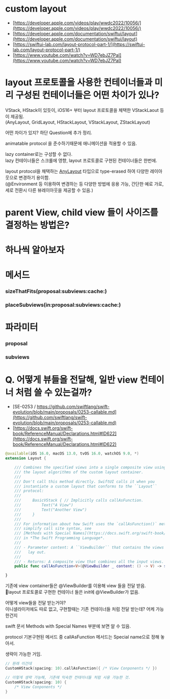 # custom layout

- [https://developer.apple.com/videos/play/wwdc2022/10056/](https://developer.apple.com/videos/play/wwdc2022/10056/)
- [https://developer.apple.com/documentation/swiftui/layout](https://developer.apple.com/documentation/swiftui/layout)
- [https://swiftui-lab.com/layout-protocol-part-1/](https://swiftui-lab.com/layout-protocol-part-1/)
- [https://www.youtube.com/watch?v=WD7ebJZ7PaI](https://www.youtube.com/watch?v=WD7ebJZ7PaI)


# layout 프로토콜을 사용한 컨테이너들과 미리 구성된 컨테이너들은 어떤 차이가 있나?

VStack, HStack이 있듯이, iOS16+ 부터 layout 프로토콜을 체택한 VStackLaout 등이 제공됨.  
(AnyLayout, 
GridLayout, 
HStackLayout, 
VStackLayout, 
ZStackLayout)  

어떤 차이가 있지?
하단 Question에 추가 정리. 

animatable protocol 을 준수하기때문에 애니메이션을 적용할 수 있음. 

lazy container로는 구성할 수 없다.  
lazy 컨테이너들은 스크롤에 영향, layout 프로토콜로 구현된 컨테이너들은 한번에. 

layout protocol을 채택하는 [AnyLayout](https://developer.apple.com/documentation/swiftui/anylayout) 타입으로 type-erased 하여 다양한 레이아웃으로 변경하기 용이함.  
(@Environment 등 이용하여 변경하는 등 다양한 방법에 응용 가능, 간단한 예로 가로, 세로 전환시 다른 뷰레이아웃을 제공할 수 있음.) 

# parent View, child view 들이 사이즈를 결정하는 방법은?

# 하나씩 알아보자
# 메서드
### sizeThatFits(proposal:subviews:cache:) 

### placeSubviews(in:proposal:subviews:cache:) 

# 파라미터 
### proposal

### subviews



# Q. 어떻게 뷰들을 전달해, 일반 view 컨테이너 처럼 쓸 수 있는걸까?
- [SE-0253 / https://github.com/swiftlang/swift-evolution/blob/main/proposals/0253-callable.md](https://github.com/swiftlang/swift-evolution/blob/main/proposals/0253-callable.md)
- [https://docs.swift.org/swift-book/ReferenceManual/Declarations.html#ID622](https://docs.swift.org/swift-book/ReferenceManual/Declarations.html#ID622)

```swift
@available(iOS 16.0, macOS 13.0, tvOS 16.0, watchOS 9.0, *)
extension Layout {

    /// Combines the specified views into a single composite view using
    /// the layout algorithms of the custom layout container.
    ///
    /// Don't call this method directly. SwiftUI calls it when you
    /// instantiate a custom layout that conforms to the ``Layout``
    /// protocol:
    ///
    ///     BasicVStack { // Implicitly calls callAsFunction.
    ///         Text("A View")
    ///         Text("Another View")
    ///     }
    ///
    /// For information about how Swift uses the `callAsFunction()` method to
    /// simplify call site syntax, see
    /// [Methods with Special Names](https://docs.swift.org/swift-book/ReferenceManual/Declarations.html#ID622)
    /// in *The Swift Programming Language*.
    ///
    /// - Parameter content: A ``ViewBuilder`` that contains the views to
    ///   lay out.
    ///
    /// - Returns: A composite view that combines all the input views.
    public func callAsFunction<V>(@ViewBuilder _ content: () -> V) -> some View where V : View

}
```

기존에 view container들은 @ViewBuilder를 이용해 view 들을 전달 받음.   
layout 프로토콜로 구현한 컨테이너 들은 init에 @ViewBuilder가 없음. 

어떻게 view들을 전달 받는거야?  
이니셜라이저에도 따로 없고, 구현할때는 기존 컨테이너들 처럼 전달 받는데? 어케 가능한건지  

swift 문서 Methods with Special Names 부분에 보면 알 수 있음.  

protocol 기본구현된 메서드 중 callAsFunction 메서드는 Special name으로 정해 놓아서.  

생략이 가능한 거임.  

```swift
// 원래 이건데
CustomHStack(spacing: 10).callAsFunction({ /* View Conponents */ })

// 이렇게 생략 가능해, 기존에 익숙한 컨테이너들 처럼 사용 가능한 것. 
CustomHStack(spacing: 10) {
    /* View Conponents */ 
}
```





